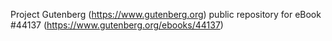 Project Gutenberg (https://www.gutenberg.org) public repository for eBook #44137 (https://www.gutenberg.org/ebooks/44137)
